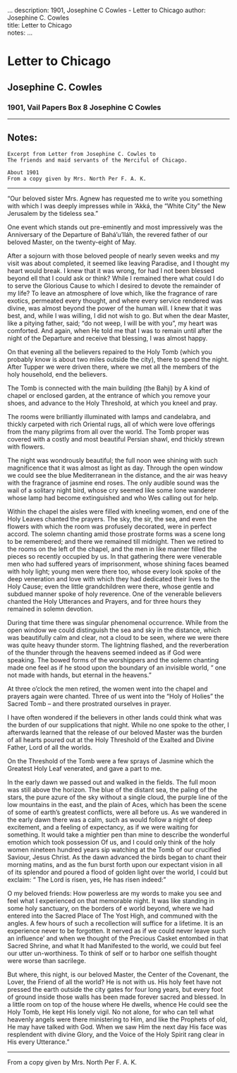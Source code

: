 ...
description: 1901, Josephine C Cowles - Letter to Chicago
author: Josephine C. Cowles  
title: Letter to Chicago  
notes:
...


# Letter to Chicago  
## Josephine C. Cowles  
### 1901, Vail Papers Box 8 Josephine C Cowles  

------ 

## Notes:

```
Excerpt from Letter from Josephine C. Cowles to
The friends and maid servants of the Merciful of Chicago.

About 1901
From a copy given by Mrs. North Per F. A. K.
```

------

“Our beloved sister Mrs. Agnew has requested me to write you something with which I was deeply impresses while in ‘Akká, the “White City” the New Jerusalem by the tideless sea.”  

One event which stands out pre-eminently and most impressively was the Anniversary of the Departure of Bahá’u’lláh, the revered father of our beloved Master, on the twenty-eight of May.  

After a sojourn with those beloved people of nearly seven weeks and my visit was about completed, it seemed like leaving Paradise, and I thought my heart would break. I knew that it was wrong, for had I not been blessed beyond ell that I could ask or think? While I remained there what could I do to serve the Glorious Cause to which I desired to devote the remainder of my life? To leave an atmosphere of love which, like the fragrance of rare exotics, permeated every thought, and where every service rendered was divine, was almost beyond the power of the human will. I knew that it was best, and, while I was willing, I did not wish to go. But when the dear Master, like a pitying father, said; “do not weep, I will be with you”, my heart was comforted. And again, when He told me that I was to remain until after the night of the Departure and receive that blessing, I was almost happy.  

On that evening all the believers repaired to the Holy Tomb (which you probably know is about two miles outside the city), there to spend the night. After Tupper we were driven there, where we met all the members of the holy household, end the believers.  

The Tomb is connected with the main building (the Bahjí) by A kind of chapel or enclosed garden, at the entrance of which you remove your shoes, and advance to the Holy Threshold, at which you kneel and pray.  

The rooms were brilliantly illuminated with lamps and candelabra, and thickly carpeted with rich Oriental rugs, all of which were love offerings from the many pilgrims from all over the world. The Tomb proper was covered with a costly and most beautiful Persian shawl, end thickly strewn with flowers.  

The night was wondrously beautiful; the full noon wee shining with such magnificence that it was almost as light as day. Through the open window we could see the blue Mediterranean in the distance, and the air was heavy with the fragrance of jasmine end roses. The only audible sound was the wail of a solitary night bird, whose cry seemed like some lone wanderer whose lamp had become extinguished and who Wes calling out for help.  

Within the chapel the aisles were filled with kneeling women, end one of the Holy Leaves chanted the prayers. The sky, the sir, the sea, and even the flowers with which the room was profusely decorated, were in perfect accord. The solemn chanting amid those prostrate forms was a scene long to be remembered; and there we remained till midnight. Then we retired to the rooms on the left of the chapel, and the men in like manner filled the pieces so recently occupied by us. In that gathering there were venerable men who had suffered years of imprisonment, whose shining faces beamed with holy light; young men were there too, whose every look spoke of the deep veneration and love with which they had dedicated their lives to the Holy Cause; even the little grandchildren were there, whose gentle and subdued manner spoke of holy reverence. One of the venerable believers chanted the Holy Utterances and Prayers, and for three hours they remained in solemn devotion.  

During that time there was singular phenomenal occurrence. While from the open window we could distinguish the sea and sky in the distance, which was beautifully calm and clear, not a cloud to be seen, where we were there was quite heavy thunder storm. The lightning flashed, and the reverberation of the thunder through the heavens seemed indeed as if God were speaking. The bowed forms of the worshippers and the solemn chanting made one feel as if he stood upon the boundary of an invisible world, “ one not made with hands, but eternal in the heavens.”  

At three o’clock the men retired, the women went into the chapel and prayers again were chanted. Three of us went into the “Holy of Holies” the Sacred Tomb – and there prostrated ourselves in prayer.  

I have often wondered if the believers in other lands could think what was the burden of our supplications that night. While no one spoke to the other, I afterwards learned that the release of our beloved Master was the burden of all hearts poured out at the Holy Threshold of the Exalted and Divine Father, Lord of all the worlds.  

On the Threshold of the Tomb were a few sprays of Jasmine which the Greatest Holy Leaf venerated, and gave a part to me.  

In the early dawn we passed out and walked in the fields. The full moon was still above the horizon. The blue of the distant sea, the paling of the stars, the pure azure of the sky without a single cloud, the purple line of the low mountains in the east, and the plain of Aces, which has been the scene of some of earth’s greatest conflicts, were all before us. As we wandered in the early dawn there was a calm, such as would follow a night of deep excitement, and a feeling of expectancy, as if we were waiting for something. It would take a mightier pen than mine to describe the wonderful emotion which took possession Of us, and I could only think of the holy women nineteen hundred years sip watching at the Tomb of our crucified Saviour, Jesus Christ. As the dawn advanced the birds began to chant their morning matins, and as the fun burst forth upon our expectant vision in all of its splendor and poured a flood of golden light over the world, I could but exclaim: “ The Lord is risen, yes, He has risen indeed:”  

O my beloved friends: How powerless are my words to make you see and feel what I experienced on that memorable night. It was like standing in some holy sanctuary, on the borders of e world beyond, where we had entered into the Sacred Place of The Yost High, and communed with the angles. A few hours of such a recollection will suffice for a lifetime. It is an experience never to be forgotten. It nerved as if we could never leave such an influence’ and when we thought of the Precious Casket entombed in that Sacred Shrine, and what It had Manifested to the world, we could but feel our utter un-worthiness. To think of self or to harbor one selfish thought were worse than sacrilege.  

But where, this night, is our beloved Master, the Center of the Covenant, the Lover, the Friend of all the world? He is not with us. His holy feet have not pressed the earth outside the city gates for four long years, but every foot of ground inside those walls has been made forever sacred and blessed. In a little room on top of the house where He dwells, whence He could see the Holy Tomb, He kept His lonely vigil. No not alone, for who can tell what heavenly angels were there ministering to Him, and like the Prophets of old, He may have talked with God. When we saw Him the next day His face was resplendent with divine Glory, and the Voice of the Holy Spirit rang clear in His every Utterance.”  

------

From a copy given by Mrs. North Per F. A. K.


